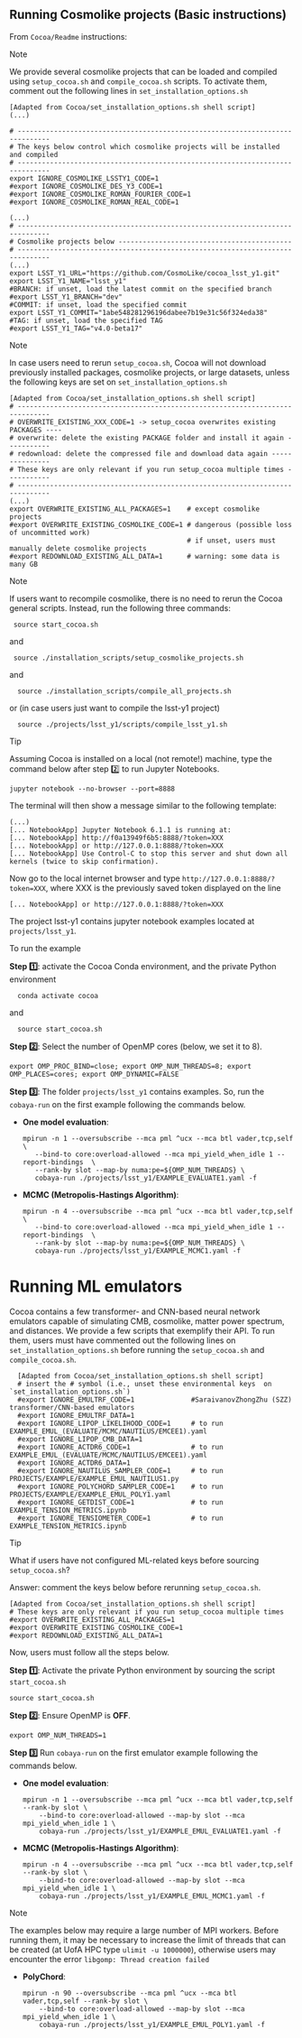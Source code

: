 ## Running Cosmolike projects (Basic instructions) <a name="running_cosmolike_projects"></a> 

From `Cocoa/Readme` instructions:

> [!Note]
> We provide several cosmolike projects that can be loaded and compiled using `setup_cocoa.sh` and `compile_cocoa.sh` scripts. To activate them, comment out the following lines in `set_installation_options.sh` 
> 
>     [Adapted from Cocoa/set_installation_options.sh shell script]
>     (...)
>
>     # ------------------------------------------------------------------------------
>     # The keys below control which cosmolike projects will be installed and compiled
>     # ------------------------------------------------------------------------------
>     export IGNORE_COSMOLIKE_LSSTY1_CODE=1
>     #export IGNORE_COSMOLIKE_DES_Y3_CODE=1
>     #export IGNORE_COSMOLIKE_ROMAN_FOURIER_CODE=1
>     #export IGNORE_COSMOLIKE_ROMAN_REAL_CODE=1
>
>     (...)
>     # ------------------------------------------------------------------------------
>     # Cosmolike projects below -------------------------------------------
>     # ------------------------------------------------------------------------------
>     (...)
>     export LSST_Y1_URL="https://github.com/CosmoLike/cocoa_lsst_y1.git"
>     export LSST_Y1_NAME="lsst_y1"
>     #BRANCH: if unset, load the latest commit on the specified branch
>     #export LSST_Y1_BRANCH="dev"
>     #COMMIT: if unset, load the specified commit
>     export LSST_Y1_COMMIT="1abe548281296196dabee7b19e31c56f324eda38"
>     #TAG: if unset, load the specified TAG
>     #export LSST_Y1_TAG="v4.0-beta17"

> [!NOTE]
> In case users need to rerun `setup_cocoa.sh`, Cocoa will not download previously installed packages, cosmolike projects, or large datasets, unless the following keys are set on `set_installation_options.sh`
>
>     [Adapted from Cocoa/set_installation_options.sh shell script]
>     # ------------------------------------------------------------------------------
>     # OVERWRITE_EXISTING_XXX_CODE=1 -> setup_cocoa overwrites existing PACKAGES ----
>     # overwrite: delete the existing PACKAGE folder and install it again -----------
>     # redownload: delete the compressed file and download data again ---------------
>     # These keys are only relevant if you run setup_cocoa multiple times -----------
>     # ------------------------------------------------------------------------------
>     (...)
>     export OVERWRITE_EXISTING_ALL_PACKAGES=1    # except cosmolike projects
>     #export OVERWRITE_EXISTING_COSMOLIKE_CODE=1 # dangerous (possible loss of uncommitted work)
>                                                 # if unset, users must manually delete cosmolike projects
>     #export REDOWNLOAD_EXISTING_ALL_DATA=1      # warning: some data is many GB
>

> [!NOTE]
> If users want to recompile cosmolike, there is no need to rerun the Cocoa general scripts. Instead, run the following three commands:
>
>      source start_cocoa.sh
>
> and
> 
>      source ./installation_scripts/setup_cosmolike_projects.sh
>
> and
> 
>       source ./installation_scripts/compile_all_projects.sh
> 
> or (in case users just want to compile the lsst-y1 project)
>
>       source ./projects/lsst_y1/scripts/compile_lsst_y1.sh

> [!TIP]
> Assuming Cocoa is installed on a local (not remote!) machine, type the command below after step 2️⃣ to run Jupyter Notebooks.
>
>     jupyter notebook --no-browser --port=8888
>
> The terminal will then show a message similar to the following template:
>
>     (...)
>     [... NotebookApp] Jupyter Notebook 6.1.1 is running at:
>     [... NotebookApp] http://f0a13949f6b5:8888/?token=XXX
>     [... NotebookApp] or http://127.0.0.1:8888/?token=XXX
>     [... NotebookApp] Use Control-C to stop this server and shut down all kernels (twice to skip confirmation).
>
> Now go to the local internet browser and type `http://127.0.0.1:8888/?token=XXX`, where XXX is the previously saved token displayed on the line
> 
>     [... NotebookApp] or http://127.0.0.1:8888/?token=XXX
>
> The project lsst-y1 contains jupyter notebook examples located at `projects/lsst_y1`.

To run the example

 **Step :one:**: activate the Cocoa Conda environment,  and the private Python environment 
    
      conda activate cocoa

and

      source start_cocoa.sh
 
 **Step :two:**: Select the number of OpenMP cores (below, we set it to 8).
    
    export OMP_PROC_BIND=close; export OMP_NUM_THREADS=8; export OMP_PLACES=cores; export OMP_DYNAMIC=FALSE
      
 **Step :three:**: The folder `projects/lsst_y1` contains examples. So, run the `cobaya-run` on the first example following the commands below.


- **One model evaluation**:

      mpirun -n 1 --oversubscribe --mca pml ^ucx --mca btl vader,tcp,self \
         --bind-to core:overload-allowed --mca mpi_yield_when_idle 1 --report-bindings  \
         --rank-by slot --map-by numa:pe=${OMP_NUM_THREADS} \
         cobaya-run ./projects/lsst_y1/EXAMPLE_EVALUATE1.yaml -f

- **MCMC (Metropolis-Hastings Algorithm)**:

      mpirun -n 4 --oversubscribe --mca pml ^ucx --mca btl vader,tcp,self \
         --bind-to core:overload-allowed --mca mpi_yield_when_idle 1 --report-bindings  \
         --rank-by slot --map-by numa:pe=${OMP_NUM_THREADS} \
         cobaya-run ./projects/lsst_y1/EXAMPLE_MCMC1.yaml -f

# Running ML emulators <a name="cobaya_base_code_examples_emul"></a>

Cocoa contains a few transformer- and CNN-based neural network emulators capable of simulating CMB, cosmolike, matter power spectrum, and distances. We provide a few scripts that exemplify their API. To run them, users must have commented out the following lines on `set_installation_options.sh` before running the `setup_cocoa.sh` and `compile_cocoa.sh`.

      [Adapted from Cocoa/set_installation_options.sh shell script] 
      # insert the # symbol (i.e., unset these environmental keys  on `set_installation_options.sh`)
      #export IGNORE_EMULTRF_CODE=1              #SaraivanovZhongZhu (SZZ) transformer/CNN-based emulators
      #export IGNORE_EMULTRF_DATA=1            
      #export IGNORE_LIPOP_LIKELIHOOD_CODE=1     # to run EXAMPLE_EMUL_(EVALUATE/MCMC/NAUTILUS/EMCEE1).yaml
      #export IGNORE_LIPOP_CMB_DATA=1           
      #export IGNORE_ACTDR6_CODE=1               # to run EXAMPLE_EMUL_(EVALUATE/MCMC/NAUTILUS/EMCEE1).yaml
      #export IGNORE_ACTDR6_DATA=1         
      #export IGNORE_NAUTILUS_SAMPLER_CODE=1     # to run PROJECTS/EXAMPLE/EXAMPLE_EMUL_NAUTILUS1.py
      #export IGNORE_POLYCHORD_SAMPLER_CODE=1    # to run PROJECTS/EXAMPLE/EXAMPLE_EMUL_POLY1.yaml
      #export IGNORE_GETDIST_CODE=1              # to run EXAMPLE_TENSION_METRICS.ipynb
      #export IGNORE_TENSIOMETER_CODE=1          # to run EXAMPLE_TENSION_METRICS.ipynb
      
> [!TIP]
> What if users have not configured ML-related keys before sourcing `setup_cocoa.sh`?
> 
> Answer: comment the keys below before rerunning `setup_cocoa.sh`.
> 
>     [Adapted from Cocoa/set_installation_options.sh shell script]
>     # These keys are only relevant if you run setup_cocoa multiple times
>     #export OVERWRITE_EXISTING_ALL_PACKAGES=1    
>     #export OVERWRITE_EXISTING_COSMOLIKE_CODE=1 
>     #export REDOWNLOAD_EXISTING_ALL_DATA=1

Now, users must follow all the steps below.

 **Step :one:**: Activate the private Python environment by sourcing the script `start_cocoa.sh`

    source start_cocoa.sh

 **Step :two:**: Ensure OpenMP is **OFF**.
    
    export OMP_NUM_THREADS=1
    
 **Step :three:** Run `cobaya-run` on the first emulator example following the commands below.

- **One model evaluation**:

      mpirun -n 1 --oversubscribe --mca pml ^ucx --mca btl vader,tcp,self --rank-by slot \
          --bind-to core:overload-allowed --map-by slot --mca mpi_yield_when_idle 1 \
          cobaya-run ./projects/lsst_y1/EXAMPLE_EMUL_EVALUATE1.yaml -f

- **MCMC (Metropolis-Hastings Algorithm)**:

      mpirun -n 4 --oversubscribe --mca pml ^ucx --mca btl vader,tcp,self --rank-by slot \
          --bind-to core:overload-allowed --map-by slot --mca mpi_yield_when_idle 1 \
          cobaya-run ./projects/lsst_y1/EXAMPLE_EMUL_MCMC1.yaml -f

> [!Note]
> The examples below may require a large number of MPI workers. Before running them, it may be necessary to increase 
> the limit of threads that can be created (at UofA HPC type `ulimit -u 1000000`), otherwise users 
> may encounter the error `libgomp: Thread creation failed`

- **PolyChord**:

      mpirun -n 90 --oversubscribe --mca pml ^ucx --mca btl vader,tcp,self --rank-by slot \
          --bind-to core:overload-allowed --map-by slot --mca mpi_yield_when_idle 1 \
          cobaya-run ./projects/lsst_y1/EXAMPLE_EMUL_POLY1.yaml -f

